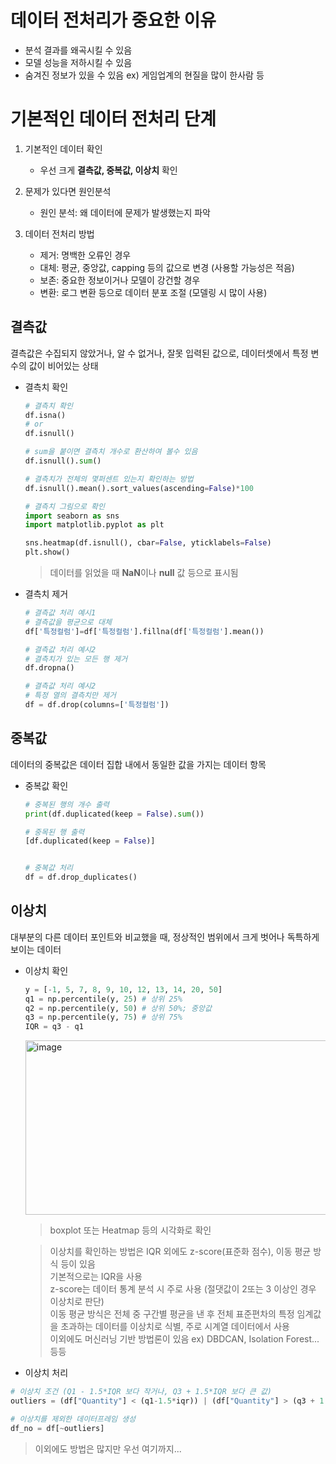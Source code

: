 # 데이터 전처리가 중요한 이유
- 분석 결과를 왜곡시킬 수 있음
- 모델 성능을 저하시킬 수 있음
- 숨겨진 정보가 있을 수 있음 ex) 게임업계의 현질을 많이 한사람 등

# 기본적인 데이터 전처리 단계
1. 기본적인 데이터 확인
   - 우선 크게 **결측값, 중복값, 이상치** 확인

2. 문제가 있다면 원인분석
   - 원인 분석: 왜 데이터에 문제가 발생했는지 파악

3. 데이터 전처리 방법
   - 제거: 명백한 오류인 경우
   - 대체: 평균, 중앙값, capping 등의 값으로 변경 (사용할 가능성은 적음)
   - 보존: 중요한 정보이거나 모델이 강건할 경우
   - 변환: 로그 변환 등으로 데이터 분포 조절 (모델링 시 많이 사용)
     
## 결측값
결측값은 수집되지 않았거나, 알 수 없거나, 잘못 입력된 값으로, 데이터셋에서 특정 변수의 값이 비어있는 상태
- 결측치 확인
   ```python
   # 결측치 확인
   df.isna()
   # or
   df.isnull()

   # sum을 붙이면 결측치 개수로 환산하여 볼수 있음
   df.isnull().sum()

   # 결측치가 전체의 몇퍼센트 있는지 확인하는 방법
   df.isnull().mean().sort_values(ascending=False)*100

   # 결측치 그림으로 확인
   import seaborn as sns
   import matplotlib.pyplot as plt

   sns.heatmap(df.isnull(), cbar=False, yticklabels=False)
   plt.show()
   ```
   > 데이터를 읽었을 때 **NaN**이나 **null** 값 등으로 표시됨

- 결측치 제거
   ```python
   # 결측값 처리 예시1
   # 결측값을 평균으로 대체
   df['특정컬럼']=df['특정컬럼'].fillna(df['특정컬럼'].mean())

   # 결측값 처리 예시2
   # 결측치가 있는 모든 행 제거
   df.dropna()

   # 결측값 처리 예시2
   # 특정 열의 결측치만 제거
   df = df.drop(columns=['특정컬럼'])
   ```

## 중복값
데이터의 중복값은 데이터 집합 내에서 동일한 값을 가지는 데이터 항목
- 중복값 확인
   ```python
   # 중복된 행의 개수 출력
   print(df.duplicated(keep = False).sum())

   # 중목된 행 출력
   [df.duplicated(keep = False)]


   # 중복값 처리
   df = df.drop_duplicates()
   ```

## 이상치
대부분의 다른 데이터 포인트와 비교했을 때, 정상적인 범위에서 크게 벗어나 독특하게 보이는 데이터
- 이상치 확인
   ```python
   y = [-1, 5, 7, 8, 9, 10, 12, 13, 14, 20, 50]
   q1 = np.percentile(y, 25) # 상위 25%
   q2 = np.percentile(y, 50) # 상위 50%; 중앙값
   q3 = np.percentile(y, 75) # 상위 75%
   IQR = q3 - q1
   ```
   <img width="637" height="279" alt="image" src="https://github.com/user-attachments/assets/4a9aa970-7d7c-46a6-a046-c0fa0f8664d6" />
   
   > boxplot 또는 Heatmap 등의 시각화로 확인   

   > 이상치를 확인하는 방법은 IQR 외에도 z-score(표준화 점수), 이동 평균 방식 등이 있음   
   > 기본적으로는 IQR을 사용   
   > z-score는 데이터 통계 분석 시 주로 사용 (절댓값이 2또는 3 이상인 경우 이상치로 판단)   
   > 이동 평균 방식은 전체 중 구간별 평균을 낸 후 전체 표준편차의 특정 임계값을 초과하는 데이터를 이상치로 식별, 주로 시계열 데이터에서 사용   
   > 이외에도 머신러닝 기반 방법론이 있음 ex) DBDCAN, Isolation Forest... 등등

- 이상치 처리
```python
# 이상치 조건 (Q1 - 1.5*IQR 보다 작거나, Q3 + 1.5*IQR 보다 큰 값)
outliers = (df["Quantity"] < (q1-1.5*iqr)) | (df["Quantity"] > (q3 + 1.5*iqr))

# 이상치를 제외한 데이터프레임 생성
df_no = df[~outliers]
```
> 이외에도 방법은 많지만 우선 여기까지...
